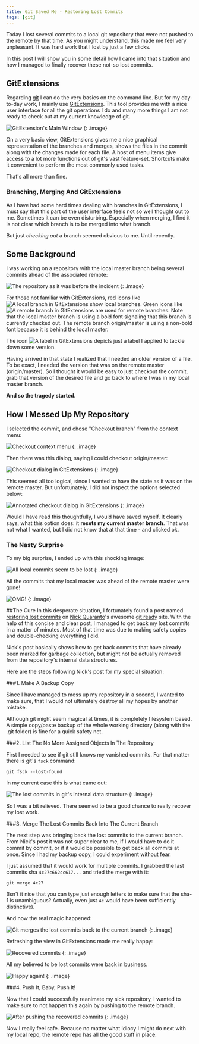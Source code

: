 ```yaml
---
title: Git Saved Me - Restoring Lost Commits
tags: [git]
---
```


Today I lost several commits to a local git repository that were not pushed to the remote <!-- end-of-excerpt --> by that time. As you might understand, this made me feel very unpleasant. It was hard work that I lost by just a few clicks.

In this post I will show you in some detail how I came into that situation and how I managed to finally recover these not-so lost commits.

## GitExtensions
Regarding [git](http://git-scm.com/) I can do the very basics on the command line. But for my day-to-day work, I mainly use [GitExtensions](https://github.com/gitextensions/gitextensions). This tool provides me with a nice user interface for all the git operations I do and many more things I am not ready to check out at my current knowledge of git.

![GitExtension's Main Window](/images/posts/GitRecoverLostCommits/00_GitExt.PNG)
{: .image}

On a very basic view, GitExtensions gives me a nice graphical representation of the branches and merges, shows the files in the commit along with the changes made for each file. A host of menu items give access to a lot more functions out of git's vast feature-set. Shortcuts make it convenient to perform the most commonly used tasks.

That's all more than fine. 

### Branching, Merging And GitExtensions
As I have had some hard times dealing with branches in GitExtensions, I must say that this part of the user interface feels not so well thought out to me. Sometimes it can be even disturbing. Especially when merging, I find it is not clear which branch is to be merged into what branch.

But just *checking out* a branch seemed obvious to me. Until recently.

## Some Background

I was working on a repository with the local master branch being several commits ahead of the associated remote:

![The repository as it was before the incident](/images/posts/GitRecoverLostCommits/01_SituationBefore_GitExt.PNG)
{: .image}

For those not familiar with GitExtensions, red icons like ![A local branch in GitExtensions](/images/posts/GitRecoverLostCommits/branch_master_GitExt.png) show local branches. Green icons like ![A remote branch in GitExtensions](/images/posts/GitRecoverLostCommits/branch_originmaster_GitExt.png) are used for remote branches. Note that the local master branch is using a bold font signaling that this branch is currently checked out. The remote branch origin/master is using a non-bold font because it is behind the local master.

The icon ![A label in GitExtensions](/images/posts/GitRecoverLostCommits/label_GitExt.png) depicts just a label I applied to tackle down some version.

Having arrived in that state I realized that I needed an older version of a file. To be exact, I needed the version that was on the remote master (origin/master). So I thought it would be easy to just checkout the commit, grab that version of the desired file and go back to where I was in my local master branch.

**And so the tragedy started.**

## How I Messed Up My Repository

I selected the commit, and chose "Checkout branch" from the context menu:

![Checkout context menu](/images/posts/GitRecoverLostCommits/02_CheckoutOriginMasterMenu_GitExt.png)
{: .image}

Then there was this dialog, saying I could checkout origin/master:

![Checkout dialog in GitExtensions](/images/posts/GitRecoverLostCommits/03_CheckoutOriginMasterDialog_GitExt.PNG)
{: .image}

This seemed all too logical, since I wanted to have the state as it was on the remote master. But unfortunately, I did not inspect the options selected below:

![Annotated checkout dialog in GitExtensions](/images/posts/GitRecoverLostCommits/03_CheckoutOriginMasterDialog_GitExtAnnotated.PNG)
{: .image}

Would I have read this thoughtfully, I would have saved myself. It clearly says, what this option does: it **resets my current master branch**. That was not what I wanted, but I did not know that at that time - and clicked ok.

### The Nasty Surprise

To my big surprise, I ended up with this shocking image:

![All local commits seem to be lost](/images/posts/GitRecoverLostCommits/04_LostCommits_GitExt.PNG)
{: .image}

All the commits that my local master was ahead of the remote master were gone!

![OMG!](/images/posts/GitRecoverLostCommits/terrified.png)
{: .image}

##The Cure
In this desperate situation, I fortunately found a post named [restoring lost commits](http://gitready.com/advanced/2009/01/17/restoring-lost-commits.html) on [Nick Quaranto](https://twitter.com/qrush)'s awesome [git ready](http://gitready.com/) site.
With the help of this concise and clear post, I managed to get back my lost commits in a matter of minutes. Most of that time was due to making safety copies and double-checking everything I did.

Nick's post basically shows how to get back commits that have already been marked for garbage collection, but might not be actually removed from the repository's internal data structures.

Here are the steps following Nick's post for my special situation:

###1. Make A Backup Copy

Since I have managed to mess up my repository in a second, I wanted to make sure, that I would not ultimately destroy all my hopes by another mistake.

Although git might seem magical at times, it is completely filesystem based. A simple copy/paste backup of the whole working directory (along with the .git folder) is fine for a quick safety net.

###2. List The No More Assigned Objects In The Repository

First I needed to see if git still knows my vanished commits. For that matter there is git's ````fsck```` command:  

    git fsck --lost-found

In my current case this is what came out:

![The lost commits in git's internal data structure](/images/posts/GitRecoverLostCommits/05_GitFsck_GitBash.PNG)
{: .image}

So I was a bit relieved. There seemed to be a good chance to really recover my lost work. 

###3. Merge The Lost Commits Back Into The Current Branch

The next step was bringing back the lost commits to the current branch. From Nick's post it was not super clear to me, if I would have to do it commit by commit, or if it would be possible to get back all commits at once. Since I had my backup copy, I could experiment without fear.

I just assumed that it would work for multiple commits. I grabbed the last commits sha ````4c27c662cc617...```` and tried the merge with it:

    git merge 4c27

(Isn't it nice that you can type just enough letters to make sure that the sha-1 is unambiguous? Actually, even just ````4c```` would have been sufficiently distinctive).

And now the real magic happened:

![Git merges the lost commits back to the current branch](/images/posts/GitRecoverLostCommits/06_GitMerge_GitBash.PNG)
{: .image}

Refreshing the view in GitExtensions made me really happy:

![Recovered commits](/images/posts/GitRecoverLostCommits/07_SituationAfter_GitExt.png)
{: .image}


All my believed to be lost commits were back in business.

![Happy again!](/images/posts/GitRecoverLostCommits/happy.png)
{: .image}

###4. Push It, Baby, Push It!

Now that I could successfully reanimate my sick repository, I wanted to make sure to not happen this again by pushing to the remote branch.

![After pushing the recovered commits](/images/posts/GitRecoverLostCommits/08_AfterPush_GitExt.png)
{: .image}

Now I really feel safe. Because no matter what idiocy I might do next with my local repo, the remote repo has all the good stuff in place.